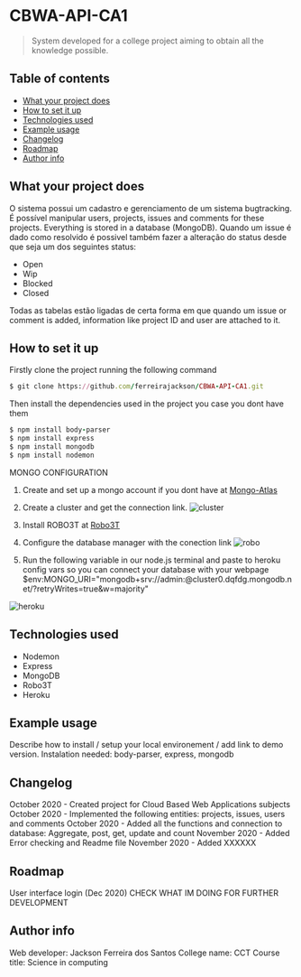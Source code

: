 
# CBWA-API-CA1
> System developed for a college project aiming to obtain all the knowledge possible.

## Table of contents
* [What your project does](#what-your-project-does)
* [How to set it up](#How-to-set-it-up)
* [Technologies used](#technologies-used)
* [Example usage](#example-usage)
* [Changelog](#changelog)
* [Roadmap](#roadmap)
* [Author info](#author-info)

## What your project does
O sistema possui um cadastro e gerenciamento de um sistema bugtracking. É possível manipular users, projects, issues and comments for these projects. Everything is stored in a database (MongoDB). Quando um issue é dado como resolvido é possivel também fazer a alteração do status desde que seja um dos seguintes status:

* Open
* Wip
* Blocked
* Closed

Todas as tabelas estão ligadas de certa forma em que quando um issue or comment is added, information like project ID and user are attached to it.

## How to set it up
Firstly clone the project running the following command
```ruby
$ git clone https://github.com/ferreirajackson/CBWA-API-CA1.git
```

Then install the dependencies used in the project you case you dont have them
```ruby
$ npm install body-parser
$ npm install express
$ npm install mongodb
$ npm install nodemon
```
MONGO CONFIGURATION
1. Create and set up a mongo account if you dont have at [Mongo-Atlas](https://www.mongodb.com/cloud/atlas)


2. Create a cluster and get the connection link.
![cluster](./README/cluster.png)

3. Install ROBO3T at [Robo3T](https://robomongo.org/)

4. Configure the database manager with the conection link
![robo](./README/robo.png)

5. Run the following variable in our node.js terminal and paste to heroku config vars so you can connect your database with your webpage
$env:MONGO_URI="mongodb+srv://admin:<password>@cluster0.dqfdg.mongodb.net/<dbname>?retryWrites=true&w=majority"
  
![heroku](./README/heroku.png)

## Technologies used
* Nodemon
* Express
* MongoDB
* Robo3T
* Heroku

## Example usage
Describe how to install / setup your local environement / add link to demo version.
Instalation needed: body-parser, express, mongodb

## Changelog
October 2020 - Created project for Cloud Based Web Applications subjects
October 2020 - Implemented the following entities: projects, issues, users and comments 
October 2020 - Added all the functions and connection to database: Aggregate, post, get, update and count
November 2020 - Added Error checking and Readme file
November 2020 - Added XXXXXX

## Roadmap
User interface login (Dec 2020)
CHECK WHAT IM DOING FOR FURTHER DEVELOPMENT

## Author info
Web developer: Jackson Ferreira dos Santos
College name: CCT
Course title: Science in computing


